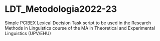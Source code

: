# LDT_Metodologia2022-23
Simple PCIBEX Lexical Decision Task script to be used in the Research Methods in Linguistics course of the MA in Theoretical and Experimental Linguistics (UPV/EHU)
